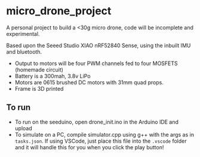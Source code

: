 # micro_drone_project
A personal project to build a <30g micro drone, code will be incomplete and experimental.

Based upon the Seeed Studio XIAO nRF52840 Sense, using the inbuilt IMU and bluetooth.
- Output to motors will be four PWM channels fed to four MOSFETS (homemade circuit)
- Battery is a 300mah, 3.8v LiPo
- Motors are 0615 brushed DC motors with 31mm quad props.
- Frame is 3D printed

## To run
- To run on the seeduino, open drone_init.ino in the Arduino IDE and upload
- To simulate on a PC, compile simulator.cpp using g++ with the args as in `tasks.json`. If using VSCode, just place this file into the `.vscode` folder and it will handle this for you when you click the play button!


